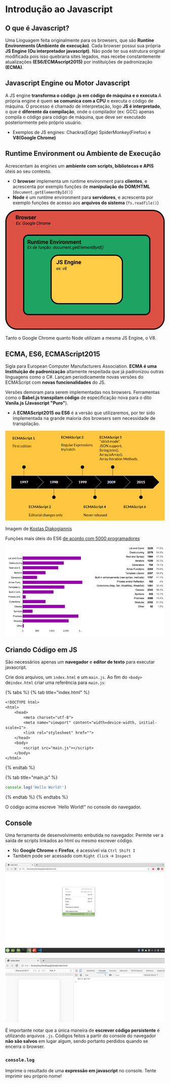 # Introdução ao Javascript

## O que é Javascript?

Uma Linguagem feita originalmente para os browsers, que são **Runtine Environments \(Ambiente de execução\)**. Cada browser possui sua própria **JS Engine \(Ou interpretador javascript\)**. Não pode ter sua estrutura original modificada pois isso quebraria sites legados, mas recebe constantemente atualizações **\(ES6/ECMAscript2015\)** por instituições de padronização **\(ECMA\)**.

## Javascript Engine ou Motor Javascript

A JS engine **transforma o código .js em código de máquina e o executa**.A própria engine é quem **se comunica com a CPU** e executa o código de máquina. O processo é chamado de interpretação, logo **JS é interpretado**, o que é **diferente da compilação**, onde o compilador \(ex: GCC\) apenas compila o código para código de máquina, que deve ser executado posteriormente pelo próprio usuário.

* Exemplos de JS engines: Chackra\(Edge\) SpiderMonkey\(Firefox\) e **V8\(Google Chrome\)**

## Runtime Environment ou Ambiente de Execução

Acrescentam às engines um **ambiente com scripts, bibliotecas e APIS** úteis ao seu contexto.

* O **browser** implementa um runtime environment para **clientes**, e acrescenta por exemplo funções de **manipulação do DOM/HTML** \(`document.getElementById()`\)
* **Node** é um runtime environment para **servidores**, e acrescenta por exemplo funções de acesso aos **arquivos do sistema** \(`fs.readfile()`\)

![Runtime Environment](../../.gitbook/assets/js_intro_img1.png)

Tanto o Google Chrome quanto Node utilizam a mesma JS Engine, o V8.

## ECMA, ES6, ECMAScript2015

Sigla para European Computer Manufacturers Association. **ECMA é uma Instituição de padronização** altamente respeitada que já padronizou outras linguagens como o C\#. Lançam periodicamente novas versões do ECMAScript com **novas funcionalidades** do JS.

Versões demoram para serem implementadas nos browsers. Ferramentas como o **Babel.js transpilam código** de especificação nova para o dito **Vanila.js \(Javascript "Puro"**\).

* A **ECMAScript2015 ou ES6** é a versão que utilizaremos, por ter sido implementada na grande maioria dos browsers sem necessidade de transpilação.

![Ecmascript](../../.gitbook/assets/js_intro_img2.png)

Imagem de [Kostas Diakogiannis](https://www.goconqr.com/c/64835/course_modules/108563-es6-next-generation-javascript)

Funções mais úteis do ES6 [de acordo com 5000 programadores](https://ponyfoo.com/articles/javascript-developer-survey-results)

![Ecmascript functions](../../.gitbook/assets/js_intro_img3.png)

## Criando Código em JS

São necessários apenas um **navegador** e **editor de texto** para executar javascript.

Crie dois arquivos, um `index.html` e um `main.js`. Ao fim do `<body>` de`index.html` criar uma referência para `main.js`:

{% tabs %}
{% tab title="index.html" %}
```markup
<!DOCTYPE html>
<html>
    <head>
        <meta charset="utf-8">
        <meta name="viewport" content="width=device-width, initial-scale=1">
        <link rel="stylesheet" href="">
    </head>
    <body>
        <script src="main.js"></script>
    </body>
</html>
```
{% endtab %}

{% tab title="main.js" %}
```javascript
console.log('Hello World!')
```
{% endtab %}
{% endtabs %}

O código acima escreve `Hello World!" no console do navegador. 
## Console
Uma ferramenta de desenvolvimento embutida no navegador. Permite ver a saída de scripts linkados ao html ou mesmo escrever código. 
* No **Google Chrome** e **Firefox**, é acessível via `Ctrl Shift I`
* Também pode ser acessado com `Right Click` -> `Inspect`

![Inspect](../../.gitbook/assets/js_intro_img4.png)

![Console](../../.gitbook/assets/js_intro_img_5.png)

É importante notar que a única maneira de **escrever código persistente** é utilizando arquivos `.js`. Códigos feitos a partir do console do navegador **não são salvos** em lugar algum, sendo portanto perdidos quando se encerra o browser. 
### `console.log`
Imprime o resultado de uma **expressão em javascript** no console. Tente imprimir seu próprio nome!
